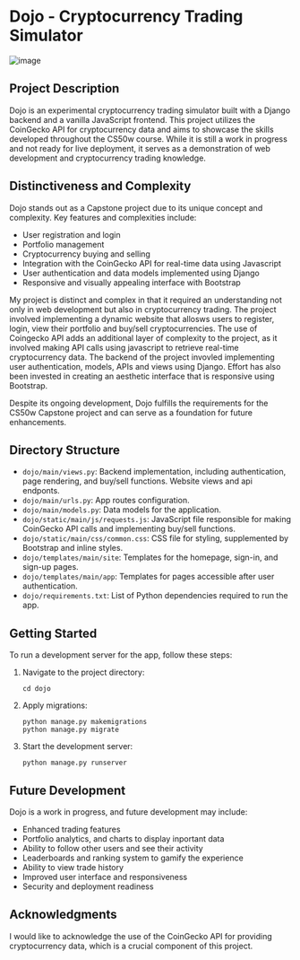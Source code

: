 # Dojo - Cryptocurrency Trading Simulator
![image](https://github.com/e29a/cs50w-capstone/assets/132907635/78a884e2-a990-411f-936c-208b9619d7e6)
## Project Description

Dojo is an experimental cryptocurrency trading simulator built with a Django backend and a vanilla JavaScript frontend. This project utilizes the CoinGecko API for cryptocurrency data and aims to showcase the skills developed throughout the CS50w course. While it is still a work in progress and not ready for live deployment, it serves as a demonstration of web development and cryptocurrency trading knowledge.

## Distinctiveness and Complexity

Dojo stands out as a Capstone project due to its unique concept and complexity. Key features and complexities include:

- User registration and login
- Portfolio management
- Cryptocurrency buying and selling
- Integration with the CoinGecko API for real-time data using Javascript
- User authentication and data models implemented using Django
- Responsive and visually appealing interface with Bootstrap

 My project is distinct and complex in that it required an understanding not only in web development but also in cryptocurrency trading. The project involved implementing a dynamic website that allosws users to register, login, view their portfolio and buy/sell cryptocurrencies. The use of Coingecko API adds an additional layer of complexity to the project, as it involved making API calls using javascript to retrieve real-time cryptocurrency data. The backend of the project invovled implementing user authentication, models, APIs and views using Django. Effort has also been invested in creating an aesthetic interface that is responsive using Bootstrap. 

Despite its ongoing development, Dojo fulfills the requirements for the CS50w Capstone project and can serve as a foundation for future enhancements.

## Directory Structure

- `dojo/main/views.py`: Backend implementation, including authentication, page rendering, and buy/sell functions. Website views and api endponts.
- `dojo/main/urls.py`: App routes configuration.
- `dojo/main/models.py`: Data models for the application.
- `dojo/static/main/js/requests.js`: JavaScript file responsible for making CoinGecko API calls and implementing buy/sell functions.
- `dojo/static/main/css/common.css`: CSS file for styling, supplemented by Bootstrap and inline styles.
- `dojo/templates/main/site`: Templates for the homepage, sign-in, and sign-up pages.
- `dojo/templates/main/app`: Templates for pages accessible after user authentication.
- `dojo/requirements.txt`: List of Python dependencies required to run the app.

## Getting Started

To run a development server for the app, follow these steps:

1. Navigate to the project directory:
   ```
   cd dojo
   ```

2. Apply migrations:
   ```
   python manage.py makemigrations
   python manage.py migrate
   ```

3. Start the development server:
   ```
   python manage.py runserver
   ```


## Future Development

Dojo is a work in progress, and future development may include:

- Enhanced trading features
- Portfolio analytics, and charts to display inportant data
- Ability to follow other users and see their activity
- Leaderboards and ranking system to gamify the experience
- Ability to view trade history
- Improved user interface and responsiveness
- Security and deployment readiness

## Acknowledgments
I would like to acknowledge the use of the CoinGecko API for providing cryptocurrency data, which is a crucial component of this project.
